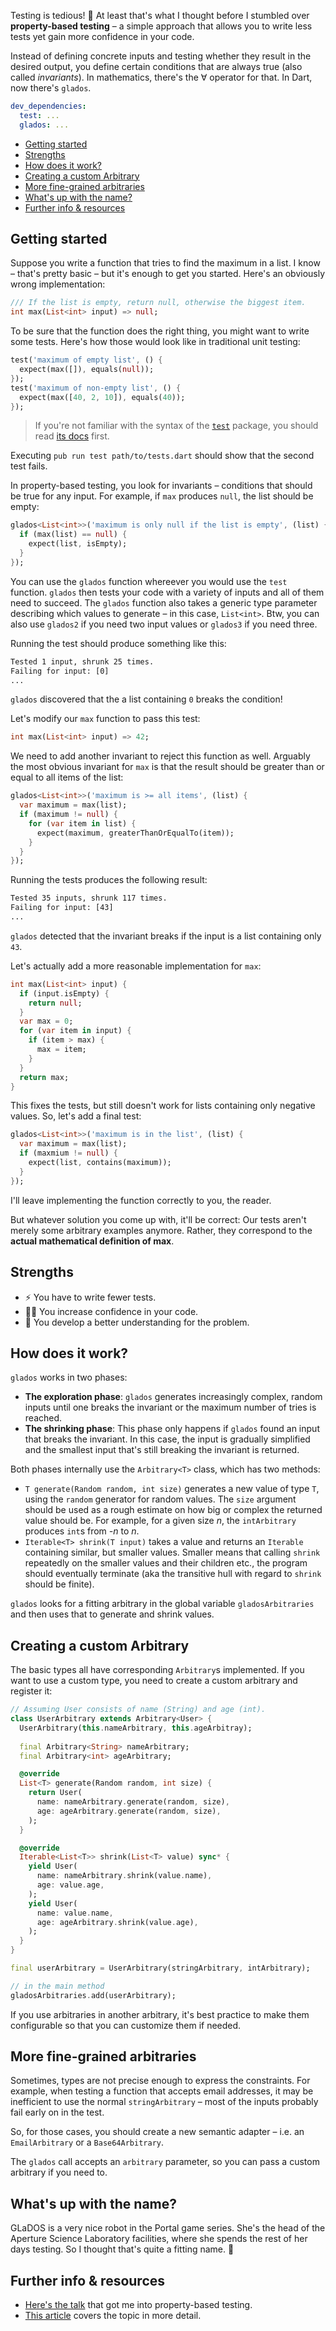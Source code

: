 <!--<img style="float: right;" src="whatever.jpg">-->

Testing is tedious! 🍰
At least that's what I thought before I stumbled over **property-based testing** – a simple approach that allows you to write less tests yet gain more confidence in your code.

Instead of defining concrete inputs and testing whether they result in the desired output, you define certain conditions that are always true (also called *invariants*).
In mathematics, there's the ∀ operator for that. In Dart, now there's `glados`.

```yml
dev_dependencies:
  test: ...
  glados: ...
```

- [Getting started](#getting-started)
- [Strengths](#strengths)
- [How does it work?](#how-does-it-work)
- [Creating a custom Arbitrary](#creating-a-custom-arbitrary)
- [More fine-grained arbitraries](#more-fine-grained-arbitraries)
- [What's up with the name?](#whats-up-with-the-name)
- [Further info & resources](#further-info--resources)

## Getting started

Suppose you write a function that tries to find the maximum in a list.
I know – that's pretty basic – but it's enough to get you started.
Here's an obviously wrong implementation:

```dart
/// If the list is empty, return null, otherwise the biggest item.
int max(List<int> input) => null;
```

To be sure that the function does the right thing, you might want to write some tests.
Here's how those would look like in traditional unit testing:

```dart
test('maximum of empty list', () {
  expect(max([]), equals(null));
});
test('maximum of non-empty list', () {
  expect(max([40, 2, 10]), equals(40));
});
```

> If you're not familiar with the syntax of the [`test`](https://pub.dev/packages/test) package, you should read [its docs](https://pub.dev/packages/test) first.

Executing `pub run test path/to/tests.dart` should show that the second test fails.

In property-based testing, you look for invariants – conditions that should be true for any input.
For example, if `max` produces `null`, the list should be empty:

```dart
glados<List<int>>('maximum is only null if the list is empty', (list) {
  if (max(list) == null) {
    expect(list, isEmpty);
  }
});
```

You can use the `glados` function whereever you would use the `test` function.
`glados` then tests your code with a variety of inputs and all of them need to succeed.
The `glados` function also takes a generic type parameter describing which values to generate – in this case, `List<int>`. Btw, you can also use `glados2` if you need two input values or `glados3` if you need three.

Running the test should produce something like this:

```txt
Tested 1 input, shrunk 25 times.
Failing for input: [0]
...
```

`glados` discovered that the a list containing `0` breaks the condition!

Let's modify our `max` function to pass this test:

```dart
int max(List<int> input) => 42;
```

We need to add another invariant to reject this function as well.
Arguably the most obvious invariant for `max` is that the result should be greater than or equal to all items of the list:

```dart
glados<List<int>>('maximum is >= all items', (list) {
  var maximum = max(list);
  if (maximum != null) {
    for (var item in list) {
      expect(maximum, greaterThanOrEqualTo(item));
    }
  }
});
```

Running the tests produces the following result:

```txt
Tested 35 inputs, shrunk 117 times.
Failing for input: [43]
...
```

`glados` detected that the invariant breaks if the input is a list containing only `43`.

Let's actually add a more reasonable implementation for `max`:

```dart
int max(List<int> input) {
  if (input.isEmpty) {
    return null;
  }
  var max = 0;
  for (var item in input) {
    if (item > max) {
      max = item;
    }
  }
  return max;
}
```

This fixes the tests, but still doesn't work for lists containing only negative values.
So, let's add a final test:

```dart
glados<List<int>>('maximum is in the list', (list) {
  var maximum = max(list);
  if (maxmium != null) {
    expect(list, contains(maximum));
  }
});
```

I'll leave implementing the function correctly to you, the reader.

But whatever solution you come up with, it'll be correct:
Our tests aren't merely some arbitrary examples anymore.
Rather, they correspond to the **actual mathematical definition of max**.

## Strengths

- ⚡ You have to write fewer tests.
- 💪🏻 You increase confidence in your code.
- 🤯 You develop a better understanding for the problem.

## How does it work?

`glados` works in two phases:

- **The exploration phase**: `glados` generates increasingly complex, random inputs until one breaks the invariant or the maximum number of tries is reached.
- **The shrinking phase**: This phase only happens if `glados` found an input that breaks the invariant. In this case, the input is gradually simplified and the smallest input that's still breaking the invariant is returned.

Both phases internally use the `Arbitrary<T>` class, which has two methods:

- `T generate(Random random, int size)` generates a new value of type `T`, using the `random` generator for random values. The `size` argument should be used as a rough estimate on how big or complex the returned value should be. For example, for a given size *n*, the `intArbitrary` produces `int`s from *-n* to *n*.
- `Iterable<T> shrink(T input)` takes a value and returns an `Iterable` containing similar, but smaller values. Smaller means that calling `shrink` repeatedly on the smaller values and their children etc., the program should eventually terminate (aka the transitive hull with regard to `shrink` should be finite).

`glados` looks for a fitting arbitrary in the global variable `gladosArbitraries` and then uses that to generate and shrink values.

## Creating a custom Arbitrary

The basic types all have corresponding `Arbitrary`s implemented. If you want to use a custom type, you need to create a custom arbitrary and register it:

```dart
// Assuming User consists of name (String) and age (int).
class UserArbitrary extends Arbitrary<User> {
  UserArbitrary(this.nameArbitrary, this.ageArbitray);
  
  final Arbitrary<String> nameArbitrary;
  final Arbitrary<int> ageArbitrary;

  @override
  List<T> generate(Random random, int size) {
    return User(
      name: nameArbitrary.generate(random, size),
      age: ageArbitrary.generate(random, size),
    );
  }

  @override
  Iterable<List<T>> shrink(List<T> value) sync* {
    yield User(
      name: nameArbitrary.shrink(value.name),
      age: value.age,
    );
    yield User(
      name: value.name,
      age: ageArbitrary.shrink(value.age),
    );
  }
}

final userArbitrary = UserArbitrary(stringArbitrary, intArbitrary);

// in the main method
gladosArbitraries.add(userArbitrary);
```

If you use arbitraries in another arbitrary, it's best practice to make them configurable so that you can customize them if needed.

## More fine-grained arbitraries

Sometimes, types are not precise enough to express the constraints. For example, when testing a function that accepts email addresses, it may be inefficient to use the normal `stringArbitrary` – most of the inputs probably fail early on in the test.

So, for those cases, you should create a new semantic adapter – i.e. an `EmailArbitrary` or a `Base64Arbitrary`.

The `glados` call accepts an `arbitrary` parameter, so you can pass a custom arbitrary if you need to.

## What's up with the name?

GLaDOS is a very nice robot in the Portal game series.
She's the head of the Aperture Science Laboratory facilities, where she spends the rest of her days testing.
So I thought that's quite a fitting name. 🍰

## Further info & resources

- [Here's the talk](https://www.youtube.com/watch?v=IYzDFHx6QPY) that got me into property-based testing.
- [This article](https://begriffs.com/posts/2017-01-14-design-use-quickcheck.html) covers the topic in more detail.
